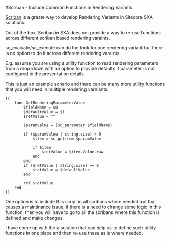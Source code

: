 #Scriban - Include Common Functions in Rendering Variants

[Scriban](https://github.com/scriban/scriban/blob/master/doc/language.md) is a greate way to develop Rendering Variants in Sitecore SXA solutions.

Out of the box, Scriban in SXA does not provide a way to re-use functions across different scriban based rendering varaints.

sc_evaluate/sc_execute can do the trick for one rendering variant but there is no option to do it across different rendering varaints.

E.g. assume you are using a utility function to read rendering parameters from a drop-down with an option to provide defaults if parameter is not configured in the presentation details.

This is just an example scnario and there can be many more utility functions that you will need in multiple rendering varniants.

```
{{
    func GetRenderingParameterValue
        $fieldName = $0
        $defaultValue = $1
        $retValue = ""
       
        $paramValue = (sc_parameter $fieldName)

        if ($paramValue | string.size) > 0
            $item = sc_getitem $paramValue
           
            if $item
                $retValue = $item.Value.raw
            end
        end
        if ($retValue | string.size) == 0
            $retValue = $defaultValue
        end

        ret $retValue
    end
}}
```

One option is to include this script in all scribans where needed but that causes a maintinance issue, 
if there is a need to change some logic in this function, then you will have to go to all the scribans where this function is defined and make changes.

I have come up with the a solution that can help us to define such utility functions in one place and then re-use these as is where needed.


